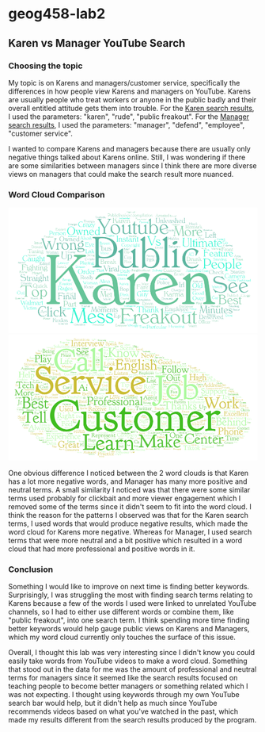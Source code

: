 # geog458-lab2
## Karen vs Manager YouTube Search

### Choosing the topic
My topic is on Karens and managers/customer service, specifically the differences in how people view Karens and managers on YouTube. Karens are usually people who treat workers or anyone in the public badly and their overall entitled attitude gets them into trouble. For the [Karen search results](/assets/karen.csv), I used the parameters: "karen", "rude", "public freakout". For the [Manager search results](/assets/manager.csv), I used the parameters: "manager", "defend", "employee", "customer service".

I wanted to compare Karens and managers because there are usually only negative things talked about Karens online. Still, I was wondering if there are some similarities between managers since I think there are more diverse views on managers that could make the search result more nuanced.

### Word Cloud Comparison
![Karen word cloud](/img/Karen.png)
![Manager word cloud](/img/Manager.png)

One obvious difference I noticed between the 2 word clouds is that Karen has a lot more negative words, and Manager has many more positive and neutral terms. A small similarity I noticed was that there were some similar terms used probably for clickbait and more viewer engagement which I removed some of the terms since it didn't seem to fit into the word cloud. I think the reason for the patterns I observed was that for the Karen search terms, I used words that would produce negative results, which made the word cloud for Karens more negative. Whereas for Manager, I used search terms that were more neutral and a bit positive which resulted in a word cloud that had more professional and positive words in it.

### Conclusion

Something I would like to improve on next time is finding better keywords. Surprisingly, I was struggling the most with finding search terms relating to Karens because a few of the words I used were linked to unrelated YouTube channels, so I had to either use different words or combine them, like "public freakout", into one search term. I think spending more time finding better keywords would help gauge public views on Karens and Managers, which my word cloud currently only touches the surface of this issue.

Overall, I thought this lab was very interesting since I didn't know you could easily take words from YouTube videos to make a word cloud. Something that stood out in the data for me was the amount of professional  and neutral terms for managers since it seemed like the search results focused on teaching people to become better managers or something related which I was not expecting. I thought using keywords through my own YouTube search bar would help, but it didn't help as much since YouTube recommends videos based on what you've watched in the past, which made my results different from the search results produced by the program.
